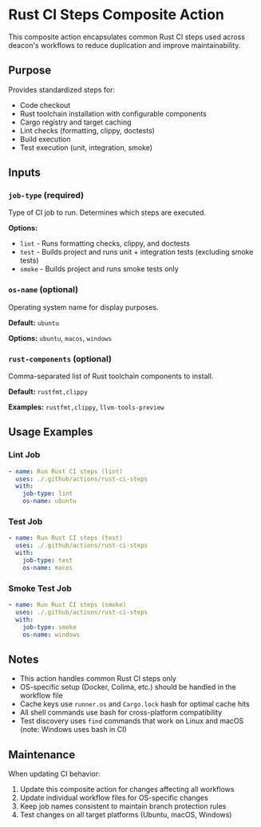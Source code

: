 # Rust CI Steps Composite Action

This composite action encapsulates common Rust CI steps used across deacon's workflows to reduce duplication and improve maintainability.

## Purpose

Provides standardized steps for:
- Code checkout
- Rust toolchain installation with configurable components
- Cargo registry and target caching
- Lint checks (formatting, clippy, doctests)
- Build execution
- Test execution (unit, integration, smoke)

## Inputs

### `job-type` (required)
Type of CI job to run. Determines which steps are executed.

**Options:**
- `lint` - Runs formatting checks, clippy, and doctests
- `test` - Builds project and runs unit + integration tests (excluding smoke tests)
- `smoke` - Builds project and runs smoke tests only

### `os-name` (optional)
Operating system name for display purposes.

**Default:** `ubuntu`

**Options:** `ubuntu`, `macos`, `windows`

### `rust-components` (optional)
Comma-separated list of Rust toolchain components to install.

**Default:** `rustfmt,clippy`

**Examples:** `rustfmt,clippy`, `llvm-tools-preview`

## Usage Examples

### Lint Job
```yaml
- name: Run Rust CI steps (lint)
  uses: ./.github/actions/rust-ci-steps
  with:
    job-type: lint
    os-name: ubuntu
```

### Test Job
```yaml
- name: Run Rust CI steps (test)
  uses: ./.github/actions/rust-ci-steps
  with:
    job-type: test
    os-name: macos
```

### Smoke Test Job
```yaml
- name: Run Rust CI steps (smoke)
  uses: ./.github/actions/rust-ci-steps
  with:
    job-type: smoke
    os-name: windows
```

## Notes

- This action handles common Rust CI steps only
- OS-specific setup (Docker, Colima, etc.) should be handled in the workflow file
- Cache keys use `runner.os` and `Cargo.lock` hash for optimal cache hits
- All shell commands use bash for cross-platform compatibility
- Test discovery uses `find` commands that work on Linux and macOS (note: Windows uses bash in CI)

## Maintenance

When updating CI behavior:
1. Update this composite action for changes affecting all workflows
2. Update individual workflow files for OS-specific changes
3. Keep job names consistent to maintain branch protection rules
4. Test changes on all target platforms (Ubuntu, macOS, Windows)
